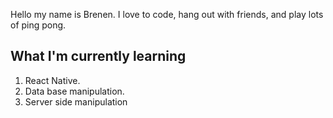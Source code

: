 Hello my name is Brenen. I love to code, hang out with friends, and play lots of ping pong.

## What I'm currently learning

1. React Native.
2. Data base manipulation.
3. Server side manipulation
